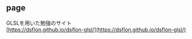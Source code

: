 ## page
GLSLを用いた勉強のサイト  
[https://dsflon.github.io/dsflon-glsl/](https://dsflon.github.io/dsflon-glsl/)
